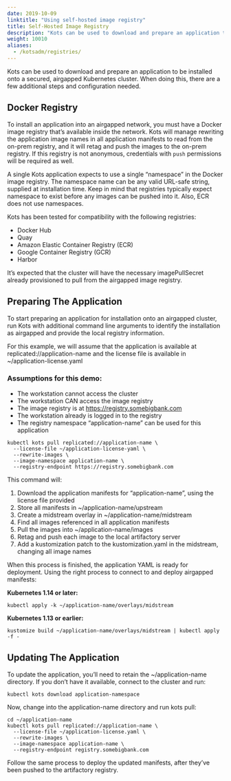 ```yaml
---
date: 2019-10-09
linktitle: "Using self-hosted image registry"
title: Self-Hosted Image Registry
description: "Kots can be used to download and prepare an application to be installed onto a secured, airgapped Kubernetes cluster. When doing this, there are a few additional steps and configuration needed."
weight: 10010
aliases: 
  - /kotsadm/registries/
---
```


Kots can be used to download and prepare an application to be installed onto a secured, airgapped Kubernetes cluster. When doing this, there are a few additional steps and configuration needed.

## Docker Registry
To install an application into an airgapped network, you must have a Docker image registry that’s available inside the network. Kots will manage rewriting the application image names in all application manifests to read from the on-prem registry, and it will retag and push the images to the on-prem registry.  If this registry is not anonymous, credentials with `push` permissions will be required as well.

A single Kots application expects to use a single “namespace” in the Docker image registry. The namespace name can be any valid URL-safe string, supplied at installation time.  Keep in mind that registries typically expect namespace to exist before any images can be pushed into it.  Also, ECR does not use namespaces.

Kots has been tested for compatibility with the following registries:

- Docker Hub
- Quay
- Amazon Elastic Container Registry (ECR)
- Google Container Registry (GCR)
- Harbor

It’s expected that the cluster will have the necessary imagePullSecret already provisioned to pull from the airgapped image registry.

## Preparing The Application
To start preparing an application for installation onto an airgapped cluster, run Kots with additional command line arguments to identify the installation as airgapped and provide the local registry information.

For this example, we will assume that the application is available at replicated://application-name and the license file is available in ~/application-license.yaml

### Assumptions for this demo:

- The workstation cannot access the cluster
- The workstation CAN access the image registry
- The image registry is at https://registry.somebigbank.com
- The workstation already is logged in to the registry
- The registry namespace “application-name” can be used for this application

```shell
kubectl kots pull replicated://application-name \
  --license-file ~/application-license-yaml \
  --rewrite-images \
  --image-namespace application-name \
  --registry-endpoint https://registry.somebigbank.com
```

This command will:

1. Download the application manifests for “application-name”, using the license file provided
1. Store all manifests in ~/application-name/upstream
1. Create a midstream overlay in ~/application-name/midstream
1. Find all images referenced in all application manifests
1. Pull the images into ~/application-name/images
1. Retag and push each image to the local artifactory server
1. Add a kustomization patch to the kustomization.yaml in the midstream, changing all image names

When this process is finished, the application YAML is ready for deployment. Using the right process to connect to and deploy airgapped manifests:

**Kubernetes 1.14 or later:**
```shell
kubectl apply -k ~/application-name/overlays/midstream
```

**Kubernetes 1.13 or earlier:**
```shell
kustomize build ~/application-name/overlays/midstream | kubectl apply -f -
```

## Updating The Application
To update the application, you’ll need to retain the ~/application-name directory. If you don’t have it available, connect to the cluster and run:

```shell
kubectl kots download application-namespace
```

Now, change into the application-name directory and run kots pull:

```shell
cd ~/application-name
kubectl kots pull replicated://application-name \
  --license-file ~/application-license.yaml \
  --rewrite-images \
  --image-namespace application-name \
  --registry-endpoint registry.somebigbank.com
```

Follow the same process to deploy the updated manifests, after they’ve been pushed to the artifactory registry.
